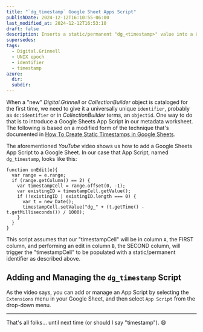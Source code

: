 ```yaml
---
title: "`dg_timestamp` Google Sheet Apps Script" 
publishDate: 2024-12-12T16:10:55-06:00
last_modified_at: 2024-12-12T16:53:10
draft: false
description: Inserts a static/permanent "dg_<timestamp>" value into a Google Sheets cell when any other cell in the corresponding Google Sheet row is edited.  This UNIX epoch timestamp (with "dg_" prepended) becomes the identifier of a "new" object -- one that has no legacy identifier -- Digital.Grinnell object.  
supersedes: 
tags:
  - Digital.Grinnell
  - UNIX epoch
  - identifier
  - timestamp
azure:
  dir: 
  subdir: 
---  
```


When a "new" _Digital.Grinnell_ or _CollectionBuilder_ object is cataloged for the first time, we need to give it a universally unique `identifier`, probably as `dc:identifier` or in _CollectionBuilder_ terms, an `objectid`.  One way to do that is to introduce a Google Sheets App Script in our metadata worksheet.  The following is based on a modified form of the technique that's documented in [How To Create Static Timestamps in Google Sheets](https://www.youtube.com/watch?v=6ixt-b8T8h0).   

The aforementioned _YouTube_ video shows us how to add a Google Sheets App Script to a Google Sheet.  In our case that App Script, named `dg_timestamp`, looks like this:  

```
function onEdit(e){
  var range = e.range;
  if (range.getColumn() == 2) {
    var timestampCell = range.offset(0, -1);
    var existingID = timestampCell.getValue();
    if (!existingID | existingID.length === 0) {
      var t = new Date();
      timestampCell.setValue("dg_" + (t.getTime() - t.getMilliseconds()) / 1000);
    }
  }
}
```

This script assumes that our "timestampCell" will be in column `A`, the FIRST column, and performing an edit in column `B`, the SECOND column, will trigger the "timestampCell" to be populated with a static/permanent identifier as described above.  

## Adding and Managing the `dg_timestamp` Script

As the video says, you can add or manage an App Script by selecting the `Extensions` menu in your Google Sheet, and then select `App Script` from the drop-down menu.  

---

That's all folks... until next time (or should I say "timestamp").  :smile:
